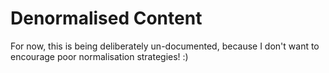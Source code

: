 # Denormalised Content

For now, this is being deliberately un-documented, because I don't want to encourage poor normalisation strategies! :)
